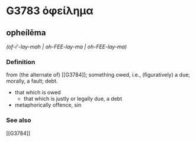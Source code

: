 # G3783 ὀφείλημα

## opheílēma

_(of-i'-lay-mah | oh-FEE-lay-ma | oh-FEE-lay-ma)_

### Definition

from (the alternate of) [[G3784]]; something owed, i.e., (figuratively) a due; morally, a fault; debt.

- that which is owed
  - that which is justly or legally due, a debt
- metaphorically offence, sin

### See also

[[G3784]]

